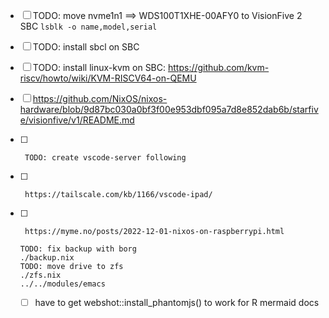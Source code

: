 - [ ] TODO: move nvme1n1 ==> WDS100T1XHE-00AFY0 to VisionFive 2 SBC `lsblk -o name,model,serial`
- [ ] TODO: install sbcl on SBC
- [ ] TODO: install linux-kvm on SBC: https://github.com/kvm-riscv/howto/wiki/KVM-RISCV64-on-QEMU
- [ ] https://github.com/NixOS/nixos-hardware/blob/9d87bc030a0bf3f00e953dbf095a7d8e852dab6b/starfive/visionfive/v1/README.md

- [ ]      TODO: create vscode-server following
- [ ]      https://tailscale.com/kb/1166/vscode-ipad/
- [ ]      https://myme.no/posts/2022-12-01-nixos-on-raspberrypi.html

      TODO: fix backup with borg
      ./backup.nix
      TODO: move drive to zfs
      ./zfs.nix
      ../../modules/emacs
  - [ ] have to get webshot::install_phantomjs() to work for R mermaid docs
